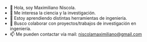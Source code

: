 - 👋 Hola, soy Maximiliano Niscola.
- 👀 Me interesa la ciencia y la investigación.
- 🌱 Estoy aprendiendo distintas herramientas de ingeniería. 
- 💞️ Busco colaborar con proyectos/trabajos de investigación en ingeniería.
- 📫 Me pueden contactar vía mail: niscolamaximiliano@gmail.com

<!---
Fix404/Fix404 is a ✨ special ✨ repository because its `README.md` (this file) appears on your GitHub profile.
You can click the Preview link to take a look at your changes.
--->
